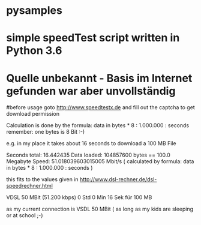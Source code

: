# pysamples
# simple speedTest script written in Python 3.6
# Quelle unbekannt  - Basis im Internet gefunden war aber unvollständig
#before usage goto http://www.speedtestx.de and fill out the captcha to get download permission

Calculation is done by the formula: 
data in bytes * 8  : 1.000.000 : seconds    
remember:  one bytes is 8 Bit   :-)   

e.g. in my place it takes about 16 seconds to download a 100 MB File

Seconds total: 16.442435
Data loaded:  104857600 bytes  == 100.0 Megabyte 
Speed: 51.018039603015005 Mbit/s  (  calculated by formula:  data in bytes * 8  : 1.000.000 : seconds )

this fits to  the values given in
http://www.dsl-rechner.de/dsl-speedrechner.html

VDSL 50 MBit	(51.200 kbps)	0 Std	0 Min	16 Sek	für 100 MB

as my current connection is VSDL 50 MBit  ( as long as my kids are sleeping or at school ;-)
